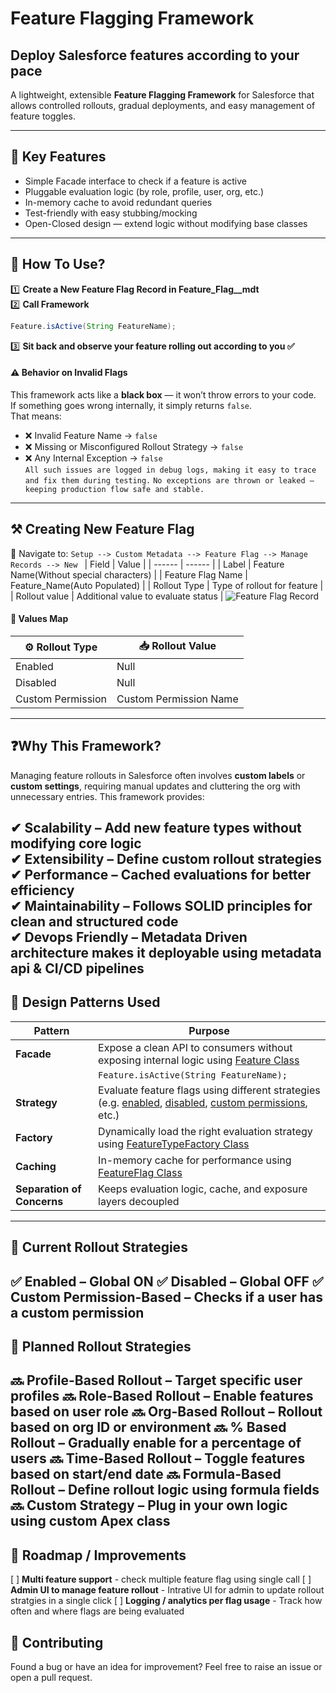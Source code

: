 # Feature Flagging Framework
## Deploy Salesforce features according to your pace  
A lightweight, extensible **Feature Flagging Framework** for Salesforce that allows controlled rollouts, gradual deployments, and easy management of feature toggles.  

---
## 🚀 Key Features
-  Simple Facade interface to check if a feature is active
-  Pluggable evaluation logic (by role, profile, user, org, etc.)
-  In-memory cache to avoid redundant queries
-  Test-friendly with easy stubbing/mocking
-  Open-Closed design — extend logic without modifying base classes
---
## 📌 How To Use?  
1️⃣ **Create a New Feature Flag Record in Feature_Flag__mdt**  
2️⃣ **Call Framework**
```java
Feature.isActive(String FeatureName);
```
3️⃣ **Sit back and observe your feature rolling out according to you ✅**   
#### ⚠️ Behavior on Invalid Flags  
This framework acts like a **black box** — it won’t throw errors to your code.  
If something goes wrong internally, it simply returns `false`.  
That means:
- ❌ Invalid Feature Name → `false`  
- ❌ Missing or Misconfigured Rollout Strategy → `false`  
- ❌ Any Internal Exception → `false`    
`All such issues are logged in debug logs, making it easy to trace and fix them during testing.`
`No exceptions are thrown or leaked — keeping production flow safe and stable.`
---
## ⚒️ Creating New Feature Flag  
📍 Navigate to:
```Setup --> Custom Metadata --> Feature Flag --> Manage Records --> New ``` 
| Field | Value |
| ------ | ------ |
| Label | Feature Name(Without special characters) |
| Feature Flag Name | Feature_Name(Auto Populated) |
| Rollout Type | Type of rollout for feature |
| Rollout value | Additional value to evaluate status |
![Feature Flag Record](images/MetadataRecord.png)  

#### 🧭  Values Map  
| ⚙️ Rollout Type | 📥 Rollout Value |
| ------ | ------ |
| Enabled | Null |
| Disabled | Null |
| Custom Permission | Custom Permission Name |
---
## ❓Why This Framework?  
Managing feature rollouts in Salesforce often involves **custom labels** or **custom settings**, requiring manual updates and cluttering the org with unnecessary entries. This framework provides:  

✔ **Scalability** – Add new feature types **without modifying core logic**  
✔ **Extensibility** – Define **custom rollout strategies**  
✔ **Performance** – **Cached evaluations** for better efficiency  
✔ **Maintainability** – Follows **SOLID principles** for clean and structured code  
✔ **Devops Friendly** – Metadata Driven architecture makes it **deployable using metadata api & CI/CD pipelines**
---

## 🧰 Design Patterns Used  
| Pattern          | Purpose                                                                 |
|------------------|-------------------------------------------------------------------------|
| **Facade**      | Expose a clean API to consumers without exposing internal logic using [Feature Class ](force-app/main/default/classes/Feature.cls)
| |```Feature.isActive(String FeatureName);```     |
| **Strategy**     | Evaluate feature flags using different strategies (e.g. [enabled](force-app/main/default/classes/FeatureType_Enabled.cls), [disabled](force-app/main/default/classes/FeatureType_Disabled.cls), [custom permissions](force-app/main/default/classes/FeatureType_CustomPermission.cls), etc.)  |
| **Factory**      | Dynamically load the right evaluation strategy using [FeatureTypeFactory Class](force-app/main/default/classes/FeatureTypeFactory.cls) |
| **Caching**      | In-memory cache for performance using [FeatureFlag Class](force-app/main/default/classes/FeatureFlag.cls) |
| **Separation of Concerns** | Keeps evaluation logic, cache, and exposure layers decoupled  |

---
## 🔄  Current Rollout Strategies  
✅ **Enabled** –  Global ON
✅ **Disabled** –  Global OFF
✅ **Custom Permission-Based** – Checks if a user has a custom permission 
---
## 🧪 Planned Rollout Strategies
🔜 **Profile-Based Rollout** – Target specific user profiles
🔜 **Role-Based Rollout** – Enable features based on user role
🔜 **Org-Based Rollout** – Rollout based on org ID or environment
🔜 **% Based Rollout** – Gradually enable for a percentage of users
🔜 **Time-Based Rollout** – Toggle features based on start/end date
🔜 **Formula-Based Rollout** – Define rollout logic using formula fields
🔜 **Custom Strategy** – Plug in your own logic using custom Apex class
---
## 🚧 Roadmap / Improvements
[ ] **Multi feature support** - check multiple feature flag using single call
[ ] **Admin UI to manage feature rollout** - Intrative UI for admin to update rollout stratgies in a single click
[ ] **Logging / analytics per flag usage**  - Track how often and where flags are being evaluated

## 🤝 Contributing
Found a bug or have an idea for improvement? Feel free to raise an issue or open a pull request.
